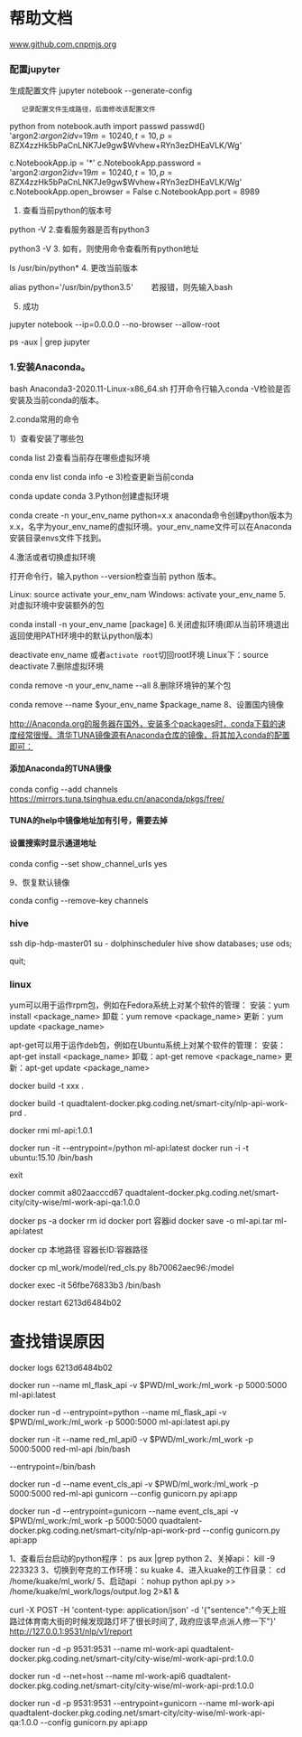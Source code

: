 # 帮助文档

www.github.com.cnpmjs.org


### 配置jupyter

生成配置文件
        jupyter notebook --generate-config

       记录配置文件生成路径，后面修改该配置文件

python
from notebook.auth import passwd
passwd()
'argon2:$argon2id$v=19$m=10240,t=10,p=8$ZX4zzHk5bPaCnLNK7Je9gw$Wvhew+RYn3ezDHEaVLK/Wg'




c.NotebookApp.ip = '*'
c.NotebookApp.password = 'argon2:$argon2id$v=19$m=10240,t=10,p=8$ZX4zzHk5bPaCnLNK7Je9gw$Wvhew+RYn3ezDHEaVLK/Wg'
c.NotebookApp.open_browser = False
c.NotebookApp.port = 8989



1. 查看当前python的版本号

python -V
2.查看服务器是否有python3

python3 -V
3. 如有，则使用命令查看所有python地址

ls /usr/bin/python*
4. 更改当前版本

alias python='/usr/bin/python3.5'
　　若报错，则先输入bash

5. 成功





jupyter notebook --ip=0.0.0.0 --no-browser --allow-root

ps -aux | grep jupyter


### 1.安装Anaconda。
bash Anaconda3-2020.11-Linux-x86_64.sh
打开命令行输入conda -V检验是否安装及当前conda的版本。

2.conda常用的命令

1）查看安装了哪些包

conda list
2)查看当前存在哪些虚拟环境

conda env list 
conda info -e
3)检查更新当前conda

conda update conda
3.Python创建虚拟环境

conda create -n your_env_name python=x.x
anaconda命令创建python版本为x.x，名字为your_env_name的虚拟环境。your_env_name文件可以在Anaconda安装目录envs文件下找到。

4.激活或者切换虚拟环境

打开命令行，输入python --version检查当前 python 版本。

Linux:  source activate your_env_nam
Windows: activate your_env_name
5.对虚拟环境中安装额外的包

conda install -n your_env_name [package]
6.关闭虚拟环境(即从当前环境退出返回使用PATH环境中的默认python版本)

deactivate env_name
或者`activate root`切回root环境
Linux下：source deactivate 
7.删除虚拟环境

conda remove -n your_env_name --all
8.删除环境钟的某个包

conda remove --name $your_env_name  $package_name 
8、设置国内镜像

http://Anaconda.org的服务器在国外，安装多个packages时，conda下载的速度经常很慢。清华TUNA镜像源有Anaconda仓库的镜像，将其加入conda的配置即可：

####  添加Anaconda的TUNA镜像

conda config --add channels https://mirrors.tuna.tsinghua.edu.cn/anaconda/pkgs/free/

####  TUNA的help中镜像地址加有引号，需要去掉

####  设置搜索时显示通道地址

conda config --set show_channel_urls yes

9、恢复默认镜像

conda config --remove-key channels



### hive
ssh  dip-hdp-master01
su  - dolphinscheduler
hive
show databases;
use ods;


quit;

### linux
yum可以用于运作rpm包，例如在Fedora系统上对某个软件的管理：
安装：yum install <package_name> 
卸载：yum remove <package_name> 
更新：yum update <package_name> 

apt-get可以用于运作deb包，例如在Ubuntu系统上对某个软件的管理：
安装：apt-get install <package_name> 
卸载：apt-get remove <package_name> 
更新：apt-get update <package_name>

docker build -t xxx .

docker build -t quadtalent-docker.pkg.coding.net/smart-city/nlp-api-work-prd .

docker rmi ml-api:1.0.1


docker run -it --entrypoint=/python ml-api:latest
docker run -i -t ubuntu:15.10 /bin/bash

exit

docker commit a802aacccd67 quadtalent-docker.pkg.coding.net/smart-city/city-wise/ml-work-api-qa:1.0.0

docker ps -a
docker rm id
docker port  容器id 
docker save -o ml-api.tar ml-api:latest

docker cp 本地路径 容器长ID:容器路径

docker cp ml_work/model/red_cls.py 8b70062aec96:/model

docker exec -it 56fbe76833b3 /bin/bash

docker restart 6213d6484b02

# 查找错误原因
docker logs  6213d6484b02

docker run --name ml_flask_api -v $PWD/ml_work:/ml_work -p 5000:5000 ml-api:latest

docker run -d --entrypoint=python --name ml_flask_api -v $PWD/ml_work:/ml_work -p 5000:5000 ml-api:latest api.py


docker run -it --name red_ml_api0 -v $PWD/ml_work:/ml_work -p 5000:5000  red-ml-api /bin/bash




--entrypoint=/bin/bash


docker run -d --name event_cls_api -v $PWD/ml_work:/ml_work -p 5000:5000  red-ml-api gunicorn --config gunicorn.py api:app



docker run -d --entrypoint=gunicorn --name event_cls_api -v $PWD/ml_work:/ml_work -p 5000:5000  quadtalent-docker.pkg.coding.net/smart-city/nlp-api-work-prd --config gunicorn.py api:app



1、查看后台启动的python程序： ps aux |grep python
2、关掉api：    kill -9 223323
3、切换到夸克的工作环境：su kuake
4、进入kuake的工作目录： cd  /home/kuake/ml_work/
5、启动api ：nohup python api.py >> /home/kuake/ml_work/logs/output.log 2>&1 &


curl -X POST -H 'content-type: application/json' -d '{"sentence":"今天上班路过体育南大街的时候发现路灯坏了很长时间了, 政府应该早点派人修一下"}' http://127.0.0.1:9531/nlp/v1/report




docker run -d -p 9531:9531  --name ml-work-api  quadtalent-docker.pkg.coding.net/smart-city/city-wise/ml-work-api-prd:1.0.0


docker run -d --net=host --name ml-work-api6  quadtalent-docker.pkg.coding.net/smart-city/city-wise/ml-work-api-prd:1.0.0


docker run -d -p 9531:9531  --entrypoint=gunicorn --name ml-work-api  quadtalent-docker.pkg.coding.net/smart-city/city-wise/ml-work-api-qa:1.0.0 --config gunicorn.py api:app

